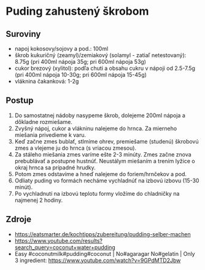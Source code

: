 # Puding zahustený škrobom

## Suroviny

- napoj kokosovy/sojovy a pod.: 100ml
- škrob kukuričný (zeamyl)/zemiakový (solamyl - zatiaľ netestovaný): 8.75g (pri 400ml nápoja 35g; pri 600ml nápoja 53g)
- cukor brezový (xylitol): podľa chuti a obsahu cukru v nápoji od 2.5-7.5g (pri 400ml nápoja 10-30g; pri 600ml nápoja 15-45g)
- vláknina čakanková: 1-2g

## Postup

1. Do samostatnej nádoby nasypeme škrob, dolejeme 200ml nápoja a dôkladne rozmiešame.
1. Zvyšný nápoj, cukor a vlákninu nalejeme do hrnca. Za mierneho miešania privedieme k varu.
1. Keď začne zmes bublať, stlmíme ohrev, premiešame (studenú) škrobovú zmes a vlejeme ju do hrnca (s vriacou zmesou).
1. Za stáleho miešania zmes varíme ešte 2-3 minúty. Zmes začne znova prebublávať a postupne hustnúť. Neustálym miešaním a trením lyžice o okraj hrnca sa prípadné hrudky.
1. Potom zmes odstavíme a hneď nalejeme do foriem/hrnčekov a pod.
1. Odliaty puding vo formách necháme vychladnúť na izbovú izbovu (15-30 minút).
1. Po vychladnutí na izbovú teplotu formy vložíme do chladničky na najmenej 2 hodiny.

## Zdroje

- https://eatsmarter.de/kochtipps/zubereitung/pudding-selber-machen
- https://www.youtube.com/results?search_query=coconut+water+pudding
- Easy #coconutmilk#pudding#coconut | No#agaragar No#gelatin | Only 3 ingredient: https://www.youtube.com/watch?v=9GPdMTD2Jbw
